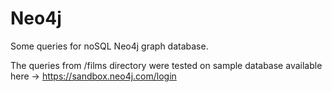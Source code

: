 # Neo4j
Some queries for noSQL Neo4j graph database. 

The queries from /films directory were tested on sample database available here -> https://sandbox.neo4j.com/login
